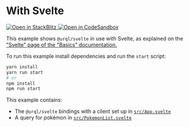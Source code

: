 # With Svelte

<p>
  <a href="https://stackblitz.com/github/urql-graphql/urql/tree/main/examples/with-svelte">
    <img
      alt="Open in StackBlitz"
      src="https://img.shields.io/badge/open_in_stackblitz-1269D3?logo=stackblitz&style=for-the-badge"
    />
  </a>
  <a href="https://codesandbox.io/p/sandbox/github/urql-graphql/urql/tree/main/examples/with-svelte">
    <img
      alt="Open in CodeSandbox"
      src="https://img.shields.io/badge/open_in_codesandbox-151515?logo=codesandbox&style=for-the-badge"
    />
  </a>
</p>

This example shows `@urql/svelte` in use with Svelte, as explained on the ["Svelte" page of the "Basics"
documentation.](https://formidable.com/open-source/urql/docs/basics/svelte/)

To run this example install dependencies and run the `start` script:

```sh
yarn install
yarn run start
# or
npm install
npm run start
```

This example contains:

- The `@urql/svelte` bindings with a client set up in [`src/App.svelte`](src/App.svelte)
- A query for pokémon in [`src/PokemonList.svelte`](src/pages/PokemonList.svelte)
